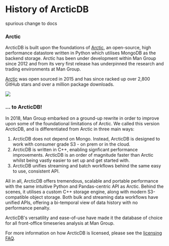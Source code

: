 # History of ArcticDB

spurious change to docs

### Arctic

ArcticDB is built upon the foundations of [Arctic](https://github.com/man-group/arctic), 
an open-source, high performance datastore written in Python which utilises MongoDB as the backend 
storage. Arctic has been under development within Man Group since 2012 and from its very first 
release has underpinned the research and trading environments at Man Group.

[Arctic](https://github.com/man-group/arctic) was open sourced in 2015 and has since racked up over 
2,800 GitHub stars and over a million package downloads.

![](images/ArcticTimeline.PNG)

### ... to ArcticDB!

In 2018, Man Group embarked on a ground-up rewrite in order to improve upon some of the 
foundational limitations of Arctic. We called this version ArcticDB, and is differentiated
from Arctic in three main ways:

1. ArcticDB does not depend on Mongo. Instead, ArcticDB is designed to work with consumer grade
S3 - on prem or in the cloud.
2. ArcticDB is written in C++, enabling signficant performance improvements. ArcticDB is an order
of magnitude faster than Arctic whilst being vastly easier to set up and get started with. 
3. ArcticDB unifies streaming and batch workflows behind the same easy to use, consistent API. 

All in all, ArcticDB offers tremendous, scalable and portable performance with the same intuitive 
Python and Pandas-centric API as Arctic. Behind the scenes, it utilises a custom C++ storage engine, along with 
modern S3-compatible object storage. Both bulk and streaming data workflows have unified APIs,
offering a bi-temporal view of data history with no performance penalty. 

ArcticDB's versatility and ease-of-use have made it the database of choice
for all front-office timeseries analysis at Man Group.

For more information on how ArcticDB is licensed, please see the [licensing FAQ](licensing.md).
